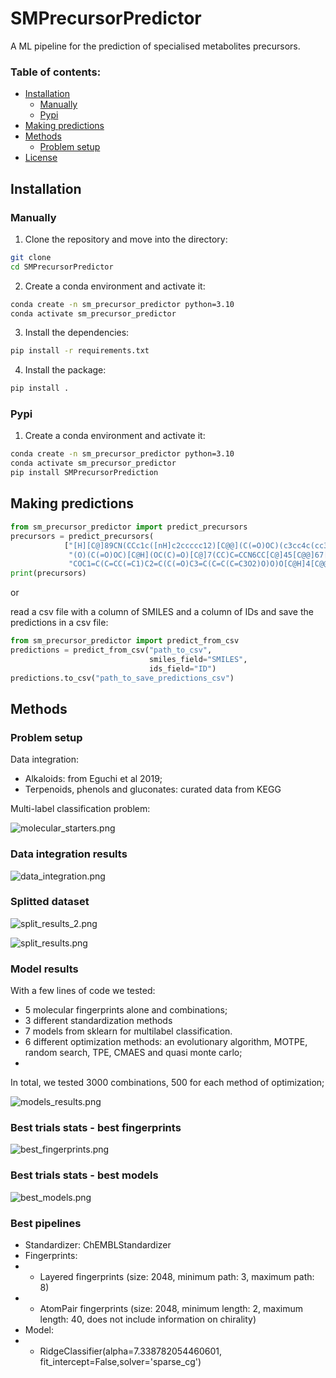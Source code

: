 # SMPrecursorPredictor
A ML pipeline for the prediction of specialised metabolites precursors.

### Table of contents:

- [Installation](#installation)
    - [Manually](#Manually)
    - [Pypi](#pypi)
- [Making predictions](#making-predictions)
- [Methods](#methods)
    - [Problem setup](#problem-setup)
- [License](#licensing)

## Installation

### Manually

1. Clone the repository and move into the directory:

```bash
git clone
cd SMPrecursorPredictor
```

2. Create a conda environment and activate it:

```bash
conda create -n sm_precursor_predictor python=3.10
conda activate sm_precursor_predictor
```

3. Install the dependencies:

```bash
pip install -r requirements.txt
```

4. Install the package:

```bash
pip install .
```

### Pypi

1. Create a conda environment and activate it:

```bash
conda create -n sm_precursor_predictor python=3.10
conda activate sm_precursor_predictor
pip install SMPrecursorPrediction
```

## Making predictions

```python
from sm_precursor_predictor import predict_precursors
precursors = predict_precursors(
            ["[H][C@]89CN(CCc1c([nH]c2ccccc12)[C@@](C(=O)OC)(c3cc4c(cc3OC)N(C)[C@@]5([H])[C@@]"
             "(O)(C(=O)OC)[C@H](OC(C)=O)[C@]7(CC)C=CCN6CC[C@]45[C@@]67[H])C8)C[C@](O)(CC)C9",
             "COC1=C(C=CC(=C1)C2=C(C(=O)C3=C(C=C(C=C3O2)O)O)O[C@H]4[C@@H]([C@H]([C@H]([C@H](O4)CO)O)O)O)O"])
print(precursors)
```

or

read a csv file with a column of SMILES and a column of IDs and save the predictions in a csv file:

```python
from sm_precursor_predictor import predict_from_csv
predictions = predict_from_csv("path_to_csv", 
                               smiles_field="SMILES", 
                               ids_field="ID")
predictions.to_csv("path_to_save_predictions_csv")
```

## Methods

### Problem setup

Data integration:
- Alkaloids: from Eguchi et al 2019;
- Terpenoids, phenols and gluconates: curated data from KEGG

Multi-label classification problem: 

![molecular_starters.png](imgs/molecular_starters.png)

### Data integration results

![data_integration.png](imgs/data_integration.png)

### Splitted dataset

![split_results_2.png](imgs%2Fsplit_results_2.png)

![split_results.png](imgs%2Fsplit_results.png)

### Model results

With a few lines of code we tested:

- 5 molecular fingerprints alone and combinations;
- 3 different standardization methods
- 7 models from sklearn for multilabel classification.
- 6 different optimization methods: an evolutionary algorithm, MOTPE, random search, TPE, CMAES and quasi monte carlo;
- 
In total, we tested 3000 combinations, 500 for each method of optimization;

![models_results.png](imgs%2Fmodels_results.png)

### Best trials stats - best fingerprints

![best_fingerprints.png](imgs%2Fbest_fingerprints.png)

### Best trials stats - best models

![best_models.png](imgs%2Fbest_models.png)

### Best pipelines

- Standardizer: ChEMBLStandardizer
- Fingerprints: 
- - Layered fingerprints (size: 2048, minimum path: 3, maximum path: 8)
- - AtomPair fingerprints (size: 2048, minimum length: 2, maximum length: 40, does not include information on chirality)
- Model: 
- - RidgeClassifier(alpha=7.338782054460601, fit_intercept=False,solver='sparse_cg')






